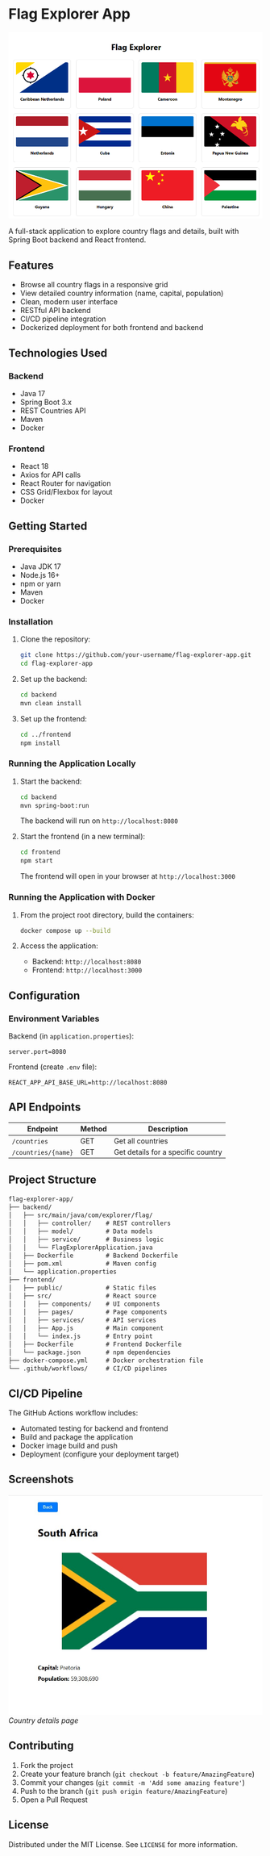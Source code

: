 # Flag Explorer App

![Flag Explorer Screenshot](./Screenshot.png)

A full-stack application to explore country flags and details, built with Spring Boot backend and React frontend.

## Features

- Browse all country flags in a responsive grid
- View detailed country information (name, capital, population)
- Clean, modern user interface
- RESTful API backend
- CI/CD pipeline integration
- Dockerized deployment for both frontend and backend

## Technologies Used

### Backend
- Java 17
- Spring Boot 3.x
- REST Countries API
- Maven
- Docker

### Frontend
- React 18
- Axios for API calls
- React Router for navigation
- CSS Grid/Flexbox for layout
- Docker

## Getting Started

### Prerequisites

- Java JDK 17
- Node.js 16+
- npm or yarn
- Maven
- Docker

### Installation

1. Clone the repository:
   ```bash
   git clone https://github.com/your-username/flag-explorer-app.git
   cd flag-explorer-app
   ```

2. Set up the backend:
   ```bash
   cd backend
   mvn clean install
   ```

3. Set up the frontend:
   ```bash
   cd ../frontend
   npm install
   ```

### Running the Application Locally

1. Start the backend:
   ```bash
   cd backend
   mvn spring-boot:run
   ```
   The backend will run on `http://localhost:8080`

2. Start the frontend (in a new terminal):
   ```bash
   cd frontend
   npm start
   ```
   The frontend will open in your browser at `http://localhost:3000`

### Running the Application with Docker

1. From the project root directory, build the containers:
   ```bash
   docker compose up --build
   ```

2. Access the application:
   - Backend: `http://localhost:8080`
   - Frontend: `http://localhost:3000`

## Configuration

### Environment Variables

Backend (in `application.properties`):
```properties
server.port=8080
```

Frontend (create `.env` file):
```env
REACT_APP_API_BASE_URL=http://localhost:8080
```

## API Endpoints

| Endpoint | Method | Description |
|----------|--------|-------------|
| `/countries` | GET | Get all countries |
| `/countries/{name}` | GET | Get details for a specific country |

## Project Structure

```
flag-explorer-app/
├── backend/
│   ├── src/main/java/com/explorer/flag/
│   │   ├── controller/    # REST controllers
│   │   ├── model/         # Data models
│   │   ├── service/       # Business logic
│   │   └── FlagExplorerApplication.java
│   ├── Dockerfile         # Backend Dockerfile
│   ├── pom.xml            # Maven config
│   └── application.properties
├── frontend/
│   ├── public/            # Static files
│   ├── src/               # React source
│   │   ├── components/    # UI components
│   │   ├── pages/         # Page components
│   │   ├── services/      # API services
│   │   ├── App.js         # Main component
│   │   └── index.js       # Entry point
│   ├── Dockerfile         # Frontend Dockerfile
│   └── package.json       # npm dependencies
├── docker-compose.yml     # Docker orchestration file
└── .github/workflows/     # CI/CD pipelines
```

## CI/CD Pipeline

The GitHub Actions workflow includes:
- Automated testing for backend and frontend
- Build and package the application
- Docker image build and push
- Deployment (configure your deployment target)

## Screenshots

![Detail Page](./countrydetails.jpg)
*Country details page*

## Contributing

1. Fork the project
2. Create your feature branch (`git checkout -b feature/AmazingFeature`)
3. Commit your changes (`git commit -m 'Add some amazing feature'`)
4. Push to the branch (`git push origin feature/AmazingFeature`)
5. Open a Pull Request

## License

Distributed under the MIT License. See `LICENSE` for more information.

